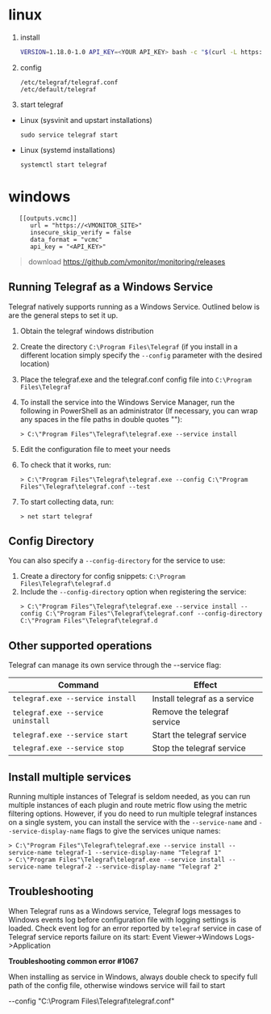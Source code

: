 # linux

1. install

    ```sh
    VERSION=1.18.0-1.0 API_KEY=<YOUR API_KEY> bash -c "$(curl -L https://raw.githubusercontent.com/vmonitor/monitoring/main/install.sh)"
    ```
2. config

    ```
    /etc/telegraf/telegraf.conf
    /etc/default/telegraf
    ```

3. start telegraf
- Linux (sysvinit and upstart installations)
  ```
  sudo service telegraf start
  ```

- Linux (systemd installations)
  ```
  systemctl start telegraf
  ```

# windows

```
   [[outputs.vcmc]]
      url = "https://<VMONITOR_SITE>"
      insecure_skip_verify = false
      data_format = "vcmc"
      api_key = "<API_KEY>"
```

> download https://github.com/vmonitor/monitoring/releases

## Running Telegraf as a Windows Service

Telegraf natively supports running as a Windows Service. Outlined below is are
the general steps to set it up.

1. Obtain the telegraf windows distribution
2. Create the directory `C:\Program Files\Telegraf` (if you install in a different
   location simply specify the `--config` parameter with the desired location)
3. Place the telegraf.exe and the telegraf.conf config file into `C:\Program Files\Telegraf`
4. To install the service into the Windows Service Manager, run the following in PowerShell as an administrator (If necessary, you can wrap any spaces in the file paths in double quotes ""):

   ```
   > C:\"Program Files"\Telegraf\telegraf.exe --service install
   ```

5. Edit the configuration file to meet your needs
6. To check that it works, run:

   ```
   > C:\"Program Files"\Telegraf\telegraf.exe --config C:\"Program Files"\Telegraf\telegraf.conf --test
   ```

7. To start collecting data, run:

   ```
   > net start telegraf
   ```

## Config Directory

You can also specify a `--config-directory` for the service to use:
1. Create a directory for config snippets: `C:\Program Files\Telegraf\telegraf.d`
2. Include the `--config-directory` option when registering the service:
   ```
   > C:\"Program Files"\Telegraf\telegraf.exe --service install --config C:\"Program Files"\Telegraf\telegraf.conf --config-directory C:\"Program Files"\Telegraf\telegraf.d
   ```

## Other supported operations

Telegraf can manage its own service through the --service flag:

| Command                            | Effect                        |
|------------------------------------|-------------------------------|
| `telegraf.exe --service install`   | Install telegraf as a service |
| `telegraf.exe --service uninstall` | Remove the telegraf service   |
| `telegraf.exe --service start`     | Start the telegraf service    |
| `telegraf.exe --service stop`      | Stop the telegraf service     |

## Install multiple services

Running multiple instances of Telegraf is seldom needed, as you can run
multiple instances of each plugin and route metric flow using the metric
filtering options.  However, if you do need to run multiple telegraf instances
on a single system, you can install the service with the `--service-name` and
`--service-display-name` flags to give the services unique names:

```
> C:\"Program Files"\Telegraf\telegraf.exe --service install --service-name telegraf-1 --service-display-name "Telegraf 1"
> C:\"Program Files"\Telegraf\telegraf.exe --service install --service-name telegraf-2 --service-display-name "Telegraf 2"
```

## Troubleshooting

When Telegraf runs as a Windows service, Telegraf logs messages to Windows events log before configuration file with logging settings is loaded.
Check event log for an error reported by `telegraf` service in case of Telegraf service reports failure on its start: Event Viewer->Windows Logs->Application

**Troubleshooting  common error #1067**

When installing as service in Windows, always double check to specify full path of the config file, otherwise windows service will fail to start

 --config "C:\Program Files\Telegraf\telegraf.conf"

